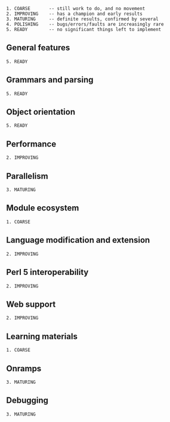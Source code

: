     1. COARSE       -- still work to do, and no movement
    2. IMPROVING    -- has a champion and early results
    3. MATURING     -- definite results, confirmed by several
    4. POLISHING    -- bugs/errors/faults are increasingly rare
    5. READY        -- no significant things left to implement

## General features

    5. READY

## Grammars and parsing

    5. READY

## Object orientation

    5. READY

## Performance

    2. IMPROVING

## Parallelism

    3. MATURING

## Module ecosystem

    1. COARSE

## Language modification and extension

    2. IMPROVING

## Perl 5 interoperability

    2. IMPROVING

## Web support

    2. IMPROVING

## Learning materials

    1. COARSE

## Onramps

    3. MATURING

## Debugging

    3. MATURING